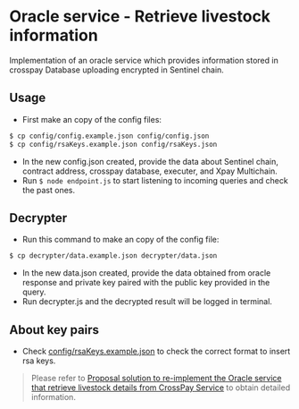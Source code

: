 # Oracle service - Retrieve livestock information
Implementation of an oracle service which provides information stored in crosspay Database uploading encrypted in Sentinel chain.

## Usage
- First make an copy of the config files:
```bash
$ cp config/config.example.json config/config.json
$ cp config/rsaKeys.example.json config/rsaKeys.json
```
- In the new config.json created, provide the data about Sentinel chain, contract address, crosspay database, executer, and Xpay Multichain.
- Run `$ node endpoint.js` to start listening to incoming queries and check the past ones.

## Decrypter
- Run this command to make an copy of the config file:
```bash
$ cp decrypter/data.example.json decrypter/data.json
```
- In the new data.json created, provide the data obtained from oracle response and private key paired with the public key provided in the query.
- Run decrypter.js and the decrypted result will be logged in terminal.

## About key pairs
- Check [config/rsaKeys.example.json](config/rsaKeys.example.json) to check the correct format to insert rsa keys.


> Please refer to [Proposal solution to re-implement the Oracle service that retrieve livestock details from CrossPay Service](https://infocorptech.atlassian.net/wiki/spaces/SENC/pages/459046946/Proposal+solution+to+re-implement+the+Oracle+service+that+retrieve+livestock+details+from+CrossPay+Service) to obtain detailed information.